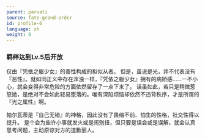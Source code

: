 ```yaml
---
parent: parvati
source: fate-grand-order
id: profile-6
language: zh
weight: 6
---
```


### 羁绊达到Lv.5后开放

仅由『凭依之躯少女』的善性构成的拟似从者。
但是，虽说是光，并不代表没有『恶性』。就如同正义中存在浑浊一样，『凭依之躯少女』拥有的病娇感……一不小心，就会变得非常危险的方面依然留存了一点下来了。
话虽如此，若只是稍微惹怒她，是绝对不会如此轻易堕落的。唯有深陷烦恼却依然不违背秩序，才是所谓的『光之属性』啊。

帕尔瓦蒂是『自己无错』的神格，因此没有了畏缩不前、怕生的性格，社交性得以提升。
是个会为些许小事就发火或是闹别扭，但只要是误会或是误解，就会认真思考问题，主动原谅对方的道歉丽人。
